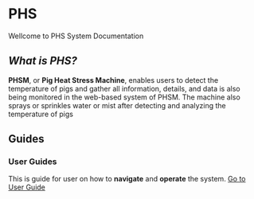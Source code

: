 #
# PHS

Wellcome to PHS System Documentation

## *What is **PHS**?*

**PHSM**, or **Pig Heat Stress Machine**, enables users to detect the temperature of
pigs and gather all information, details, and data is also being monitored in the web-based
system of PHSM. The machine also sprays or sprinkles water or mist after detecting and
analyzing the temperature of pigs

## Guides

### User Guides
This is guide for user on how to **navigate** and **operate** the system.
[Go to User Guide](/User/README.md)